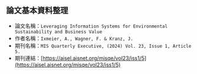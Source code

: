 ## 論文基本資料整理
- 論文名稱：`Leveraging Information Systems for Environmental Sustainability and Business Value`
- 作者名稱：`Ixmeier, A., Wagner, F. & Kranz, J.`
- 期刊名稱：`MIS Quarterly Executive, (2024) Vol. 23, Issue 1, Article 5.`
- 期刊連結：[https://aisel.aisnet.org/misqe/vol23/iss1/5](https://aisel.aisnet.org/misqe/vol23/iss1/5)
